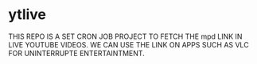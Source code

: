 # ytlive
THIS REPO IS A SET CRON JOB PROJECT TO FETCH THE mpd LINK IN LIVE YOUTUBE VIDEOS. WE CAN USE THE LINK ON APPS SUCH AS VLC FOR UNINTERRUPTE ENTERTAINTMENT. 
